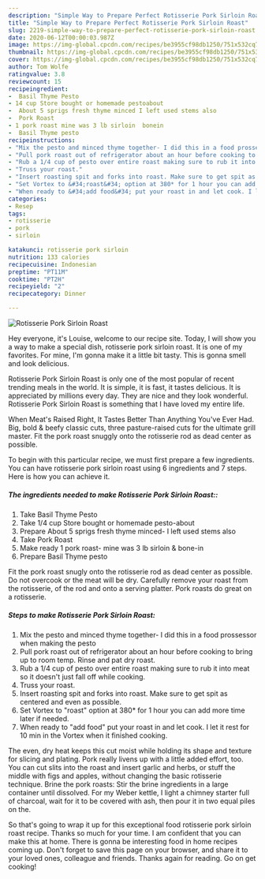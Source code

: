```yaml
---
description: "Simple Way to Prepare Perfect Rotisserie Pork Sirloin Roast"
title: "Simple Way to Prepare Perfect Rotisserie Pork Sirloin Roast"
slug: 2219-simple-way-to-prepare-perfect-rotisserie-pork-sirloin-roast
date: 2020-06-12T00:00:03.987Z
image: https://img-global.cpcdn.com/recipes/be3955cf98db1250/751x532cq70/rotisserie-pork-sirloin-roast-recipe-main-photo.jpg
thumbnail: https://img-global.cpcdn.com/recipes/be3955cf98db1250/751x532cq70/rotisserie-pork-sirloin-roast-recipe-main-photo.jpg
cover: https://img-global.cpcdn.com/recipes/be3955cf98db1250/751x532cq70/rotisserie-pork-sirloin-roast-recipe-main-photo.jpg
author: Tom Wolfe
ratingvalue: 3.8
reviewcount: 15
recipeingredient:
-  Basil Thyme Pesto
- 14 cup Store bought or homemade pestoabout
-  About 5 sprigs fresh thyme minced I left used stems also
-  Pork Roast
- 1 pork roast mine was 3 lb sirloin  bonein
-  Basil Thyme pesto
recipeinstructions:
- "Mix the pesto and minced thyme together- I did this in a food prossessor when making the pesto"
- "Pull pork roast out of refrigerator about an hour before cooking to bring up to room temp. Rinse and pat dry roast."
- "Rub a 1/4 cup of pesto over entire roast making sure to rub it into meat so it doesn&#39;t just fall off while cooking."
- "Truss your roast."
- "Insert roasting spit and forks into roast. Make sure to get spit as centered and even as possible."
- "Set Vortex to &#34;roast&#34; option at 380* for 1 hour you can add more time later if needed."
- "When ready to &#34;add food&#34; put your roast in and let cook. I let it rest for 10 min in the Vortex when it finished cooking."
categories:
- Resep
tags:
- rotisserie
- pork
- sirloin

katakunci: rotisserie pork sirloin
nutrition: 133 calories
recipecuisine: Indonesian
preptime: "PT11M"
cooktime: "PT2H"
recipeyield: "2"
recipecategory: Dinner

---
```



![Rotisserie Pork Sirloin Roast](https://img-global.cpcdn.com/recipes/be3955cf98db1250/751x532cq70/rotisserie-pork-sirloin-roast-recipe-main-photo.jpg)

Hey everyone, it's Louise, welcome to our recipe site. Today, I will show you a way to make a special dish, rotisserie pork sirloin roast. It is one of my favorites. For mine, I'm gonna make it a little bit tasty. This is gonna smell and look delicious.

Rotisserie Pork Sirloin Roast is only one of the most popular of recent trending meals in the world. It is simple, it is fast, it tastes delicious. It is appreciated by millions every day. They are nice and they look wonderful. Rotisserie Pork Sirloin Roast is something that I have loved my entire life.

When Meat&#39;s Raised Right, It Tastes Better Than Anything You&#39;ve Ever Had. Big, bold &amp; beefy classic cuts, three pasture-raised cuts for the ultimate grill master. Fit the pork roast snuggly onto the rotisserie rod as dead center as possible.


To begin with this particular recipe, we must first prepare a few ingredients. You can have rotisserie pork sirloin roast using 6 ingredients and 7 steps. Here is how you can achieve it.

##### The ingredients needed to make Rotisserie Pork Sirloin Roast::

1. Take  Basil Thyme Pesto
1. Take 1/4 cup Store bought or homemade pesto-about
1. Prepare  About 5 sprigs fresh thyme minced- I left used stems also
1. Take  Pork Roast
1. Make ready 1 pork roast- mine was 3 lb sirloin &amp; bone-in
1. Prepare  Basil Thyme pesto


Fit the pork roast snugly onto the rotisserie rod as dead center as possible. Do not overcook or the meat will be dry. Carefully remove your roast from the rotisserie, of the rod and onto a serving platter. Pork roasts do great on a rotisserie. 

##### Steps to make Rotisserie Pork Sirloin Roast:

1. Mix the pesto and minced thyme together- I did this in a food prossessor when making the pesto
1. Pull pork roast out of refrigerator about an hour before cooking to bring up to room temp. Rinse and pat dry roast.
1. Rub a 1/4 cup of pesto over entire roast making sure to rub it into meat so it doesn&#39;t just fall off while cooking.
1. Truss your roast.
1. Insert roasting spit and forks into roast. Make sure to get spit as centered and even as possible.
1. Set Vortex to &#34;roast&#34; option at 380* for 1 hour you can add more time later if needed.
1. When ready to &#34;add food&#34; put your roast in and let cook. I let it rest for 10 min in the Vortex when it finished cooking.


The even, dry heat keeps this cut moist while holding its shape and texture for slicing and plating. Pork really livens up with a little added effort, too. You can cut slits into the roast and insert garlic and herbs, or stuff the middle with figs and apples, without changing the basic rotisserie technique. Brine the pork roasts: Stir the brine ingredients in a large container until dissolved. For my Weber kettle, I light a chimney starter full of charcoal, wait for it to be covered with ash, then pour it in two equal piles on the. 

So that's going to wrap it up for this exceptional food rotisserie pork sirloin roast recipe. Thanks so much for your time. I am confident that you can make this at home. There is gonna be interesting food in home recipes coming up. Don't forget to save this page on your browser, and share it to your loved ones, colleague and friends. Thanks again for reading. Go on get cooking!

